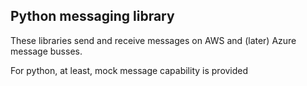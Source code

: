 ## Python messaging library

These libraries send and receive messages on AWS and (later) Azure message busses.

For python, at least, mock message capability is provided



